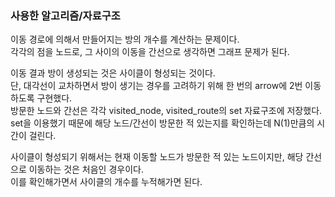 ### 사용한 알고리즘/자료구조

이동 경로에 의해서 만들어지는 방의 개수를 계산하는 문제이다.  
각각의 점을 노드로, 그 사이의 이동을 간선으로 생각하면 그래프 문제가 된다.

이동 결과 방이 생성되는 것은 사이클이 형성되는 것이다.  
단, 대각선이 교차하면서 방이 생기는 경우를 고려하기 위해 한 번의 arrow에 2번 이동하도록 구현했다.  
방문한 노드와 간선은 각각 visited_node, visited_route의 set 자료구조에 저장했다.  
set을 이용했기 때문에 해당 노드/간선이 방문한 적 있는지를 확인하는데 N(1)만큼의 시간이 걸린다.

사이클이 형성되기 위해서는 현재 이동할 노드가 방문한 적 있는 노드이지만, 해당 간선으로 이동하는 것은 처음인 경우이다.  
이를 확인해가면서 사이클의 개수를 누적해가면 된다.
